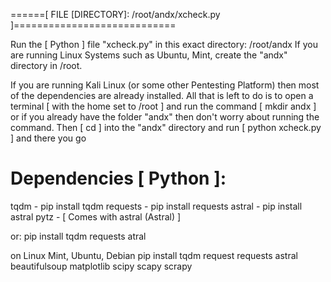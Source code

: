 
======[ FILE [DIRECTORY]: /root/andx/xcheck.py ]============================

Run the [ Python ] file "xcheck.py" in this exact directory: /root/andx
If you are running Linux Systems such as Ubuntu, Mint, create the "andx" directory in /root.

If you are running Kali Linux (or some other Pentesting Platform) then most of the dependencies are already installed. All that is left to do is to open a terminal [ with the home set to /root ] and run the command [ mkdir andx ] or if you already have the folder "andx" then don't worry about running the command. Then [ cd ] into the "andx" directory and run [ python xcheck.py ] and there you go

Dependencies [ Python ]:
========================
tqdm  -      pip install tqdm
requests  -  pip install requests
astral  -    pip install astral
pytz  -      [ Comes with astral (Astral) ]

or:
pip install tqdm requests atral

on Linux Mint, Ubuntu, Debian
pip install tqdm request requests astral beautifulsoup matplotlib scipy scapy scrapy
